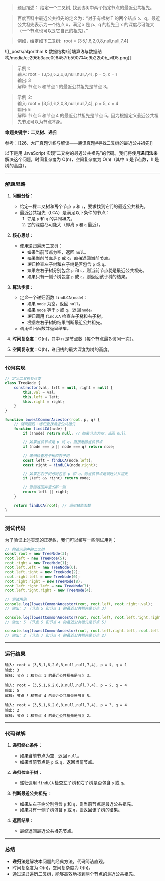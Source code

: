 
> 题目描述： 给定一个二叉树, 找到该树中两个指定节点的最近公共祖先。

> 百度百科中最近公共祖先的定义为：“对于有根树 T 的两个结点 p、q，最近公共祖先表示为一个结点 x，满足 x 是 p、q 的祖先且 x 的深度尽可能大（一个节点也可以是它自己的祖先）。”

> 例如，给定如下二叉树:  root = [3,5,1,6,2,0,8,null,null,7,4]

![[_posts/algorithm & 数据结构/前端算法与数据结构/media/ce296b3acc006457fb590734e9b22b0b_MD5.png]]

> 示例 1:  
> 	输入: root = [3,5,1,6,2,0,8,null,null,7,4], p = 5, q = 1  
> 	输出: 3  
> 	解释: 节点 5 和节点 1 的最近公共祖先是节点 3。

> 示例  2:  
> 	输入: root = [3,5,1,6,2,0,8,null,null,7,4], p = 5, q = 4  
> 	输出: 5  
> 	解释: 节点 5 和节点 4 的最近公共祖先是节点 5。因为根据定义最近公共祖先节点可以为节点本身。

**命题关键字：二叉树、递归**

参考：[[26、大厂真题训练与解读——腾讯真题#寻找二叉树的最近公共祖先]]


以下是用 JavaScript 实现“二叉树的最近公共祖先”的代码。我们将使用**递归法**来解决这个问题，时间复杂度为 O(n)，空间复杂度为 O(h)（其中 n 是节点数，h 是树的高度）。

---

### 解题思路

1. **问题分析**：
   - 给定一棵二叉树和两个节点 `p` 和 `q`，要求找到它们的最近公共祖先。
   - 最近公共祖先（LCA）是满足以下条件的节点：
     1. 它是 `p` 和 `q` 的共同祖先。
     2. 它的深度尽可能大（即离 `p` 和 `q` 最近）。

2. **核心思想**：
   - 使用递归遍历二叉树：
     - 如果当前节点为空，返回 `null`。
     - 如果当前节点是 `p` 或 `q`，直接返回当前节点。
     - 递归检查左子树和右子树是否包含 `p` 或 `q`。
     - 如果左右子树分别包含 `p` 和 `q`，则当前节点就是最近公共祖先。
     - 如果只有一侧子树包含 `p` 或 `q`，则返回该子树的结果。

3. **算法步骤**：
   - 定义一个递归函数 `findLCA(node)`：
     - 如果 `node` 为空，返回 `null`。
     - 如果 `node` 等于 `p` 或 `q`，返回 `node`。
     - 递归调用 `findLCA` 检查左子树和右子树。
     - 根据左右子树的结果判断最近公共祖先。
   - 调用递归函数并返回结果。

4. **时间复杂度**：O(n)，其中 n 是节点数（每个节点最多访问一次）。
5. **空间复杂度**：O(h)，递归栈的最大深度为树的高度。

---

### 代码实现

```javascript
// 定义二叉树节点类
class TreeNode {
    constructor(val, left = null, right = null) {
        this.val = val;
        this.left = left;
        this.right = right;
    }
}

function lowestCommonAncestor(root, p, q) {
    // 辅助函数：递归查找最近公共祖先
    function findLCA(node) {
        if (!node) return null; // 如果节点为空，返回 null

        // 如果当前节点是 p 或 q，直接返回当前节点
        if (node === p || node === q) return node;

        // 递归检查左子树和右子树
        const left = findLCA(node.left);
        const right = findLCA(node.right);

        // 如果左右子树分别包含 p 和 q，则当前节点是最近公共祖先
        if (left && right) return node;

        // 否则返回非空的那一侧
        return left || right;
    }

    return findLCA(root); // 调用辅助函数
}
```

---

### 测试代码

为了验证上述实现的正确性，我们可以编写一些测试用例：

```javascript
// 构造示例中的二叉树
const root = new TreeNode(3);
root.left = new TreeNode(5);
root.right = new TreeNode(1);
root.left.left = new TreeNode(6);
root.left.right = new TreeNode(2);
root.right.left = new TreeNode(0);
root.right.right = new TreeNode(8);
root.left.right.left = new TreeNode(7);
root.left.right.right = new TreeNode(4);

// 测试用例
console.log(lowestCommonAncestor(root, root.left, root.right).val); 
// 输出: 3 （节点 5 和节点 1 的最近公共祖先是节点 3）

console.log(lowestCommonAncestor(root, root.left, root.left.right.right).val); 
// 输出: 5 （节点 5 和节点 4 的最近公共祖先是节点 5）

console.log(lowestCommonAncestor(root, root.left.right.left, root.left.right.right).val); 
// 输出: 2 （节点 7 和节点 4 的最近公共祖先是节点 2）
```

---

### 运行结果

```plaintext
输入: root = [3,5,1,6,2,0,8,null,null,7,4], p = 5, q = 1
输出: 3
解释: 节点 5 和节点 1 的最近公共祖先是节点 3。
```

```plaintext
输入: root = [3,5,1,6,2,0,8,null,null,7,4], p = 5, q = 4
输出: 5
解释: 节点 5 和节点 4 的最近公共祖先是节点 5。
```

```plaintext
输入: root = [3,5,1,6,2,0,8,null,null,7,4], p = 7, q = 4
输出: 2
解释: 节点 7 和节点 4 的最近公共祖先是节点 2。
```

---

### 代码详解

1. **递归终止条件**：
   - 如果当前节点为空，返回 `null`。
   - 如果当前节点是 `p` 或 `q`，返回当前节点。

2. **递归检查子树**：
   - 递归调用 `findLCA` 检查左子树和右子树是否包含 `p` 或 `q`。

3. **判断最近公共祖先**：
   - 如果左右子树分别包含 `p` 和 `q`，则当前节点是最近公共祖先。
   - 如果只有一侧子树包含 `p` 或 `q`，则返回该子树的结果。

4. **返回结果**：
   - 最终返回最近公共祖先节点。

---

### 总结

- **递归法**是解决本问题的经典方法，代码简洁直观。
- 时间复杂度为 O(n)，空间复杂度为 O(h)。
- 通过递归遍历二叉树，能够高效地找到两个节点的最近公共祖先。


